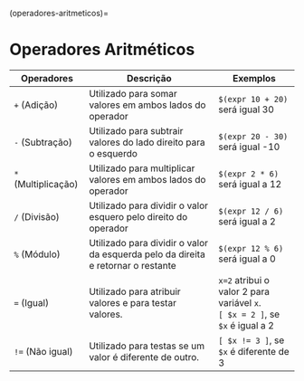 (operadores-aritmeticos)=
        
# Operadores Aritméticos

 | Operadores          | Descrição                                                                        | Exemplos                                                                     |
 | ------------------- | -------------------------------------------------------------------------------- | ---------------------------------------------------------------------------- |
 | `+`  (Adição)       | Utilizado para somar valores em ambos lados do operador                          | `$(expr 10 + 20)` será igual 30                                              |
 | `-`  (Subtração)    | Utilizado para subtrair valores do lado direito para o esquerdo                  | `$(expr 20 - 30)` será igual -10                                             |
 | `*` (Multiplicação) | Utilizado para multiplicar valores em ambos lados do operador                    | `$(expr 2 * 6)` será igual a 12                                              |
 | `/`  (Divisão)      | Utilizado para dividir o valor esquero pelo direito do operador                  | `$(expr 12 / 6)` será igual a 2                                              |
 | `%`  (Módulo)       | Utilizado para dividir o valor da esquerda pelo da direita e retornar o restante | `$(expr 12 % 6)` será igual a 0                                              |
 | `=`  (Igual)        | Utilizado para atribuir valores e para testar valores.                           | `x=2` atribui o valor 2 para variável `x`. <br> `[ $x = 2 ]`, se `$x` é igual a 2 |
 | `!=`  (Não igual)   | Utilizado para testas se um valor é diferente de outro.                          | `[ $x != 3 ]`, se `$x` é diferente de 3                                      |
